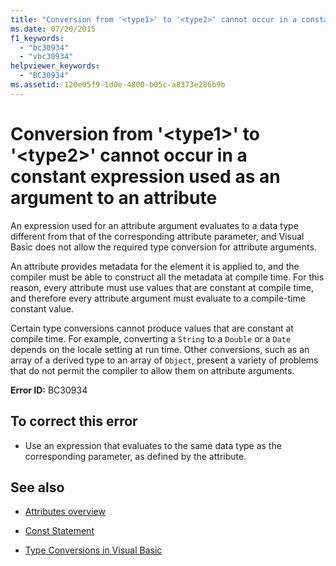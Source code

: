 ```yaml
---
title: "Conversion from '<type1>' to '<type2>' cannot occur in a constant expression used as an argument to an attribute"
ms.date: 07/20/2015
f1_keywords: 
  - "bc30934"
  - "vbc30934"
helpviewer_keywords: 
  - "BC30934"
ms.assetid: 120e05f9-1d0e-4800-b05c-a8373e286b9b
---
```

# Conversion from '\<type1>' to '\<type2>' cannot occur in a constant expression used as an argument to an attribute
An expression used for an attribute argument evaluates to a data type different from that of the corresponding attribute parameter, and Visual Basic does not allow the required type conversion for attribute arguments.  
  
 An attribute provides metadata for the element it is applied to, and the compiler must be able to construct all the metadata at compile time. For this reason, every attribute must use values that are constant at compile time, and therefore every attribute argument must evaluate to a compile-time constant value.  
  
 Certain type conversions cannot produce values that are constant at compile time. For example, converting a `String` to a `Double` or a `Date` depends on the locale setting at run time. Other conversions, such as an array of a derived type to an array of `Object`, present a variety of problems that do not permit the compiler to allow them on attribute arguments.  
  
 **Error ID:** BC30934  
  
## To correct this error  
  
- Use an expression that evaluates to the same data type as the corresponding parameter, as defined by the attribute.  
  
## See also

- [Attributes overview](../programming-guide/concepts/attributes/index.md)

- [Const Statement](../language-reference/statements/const-statement.md)
- [Type Conversions in Visual Basic](../programming-guide/language-features/data-types/type-conversions.md)
